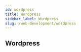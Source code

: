 ```yaml
---
id: wordpress
title: Wordpress
sidebar_label: Wordpress
slug: /web-development/wordpress
---
```


## Wordpress
